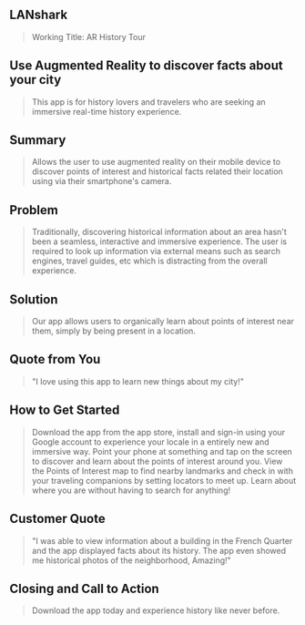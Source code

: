  
## LANshark ##
 > Working Title: AR History Tour

## Use Augmented Reality to discover facts about your city ##
  > This app is for history lovers and travelers who are seeking an immersive real-time history experience.

## Summary ##
  > Allows the user to use augmented reality on their mobile device to discover points of interest and historical facts related their location using via their smartphone's camera.

## Problem ##

  > Traditionally, discovering historical information about an area hasn't been a seamless, interactive and immersive experience. The user is required to look up information via external means such as search engines, travel guides, etc which is distracting from the overall experience.
  
## Solution ##
  > Our app allows users to organically learn about points of interest near them, simply by being present in a location.

## Quote from You ##
  > "I love using this app to learn new things about my city!"

## How to Get Started ##
  > Download the app from the app store, install and sign-in using your Google account to experience your locale in a entirely new and immersive way. Point your phone at something and tap on the screen to discover and learn about the points of interest around you. View the Points of Interest map to find nearby landmarks and check in with your traveling companions by setting locators to meet up. Learn about where you are without having to search for anything!

## Customer Quote ##
  > "I was able to view information about a building in the French Quarter and the app displayed facts about its history. The app even showed me historical photos of the neighborhood, Amazing!"

## Closing and Call to Action ##
  > Download the app today and experience history like never before.
